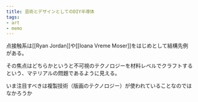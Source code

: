 ```yaml
---
title: 芸術とデザインとしてのDIY半導体
tags:
- art
- memo
---
```


点接触系は[[Ryan Jordan]]や[[Ioana Vreme Moser]]をはじめとして結構先例がある。

その焦点はどちらかというと不可視のテクノロジーを材料レベルでクラフトするという、マテリアルの問題であるように見える。

いま注目すべきは複製技術（版画のテクノロジー）が使われていることなのではなかろうか

